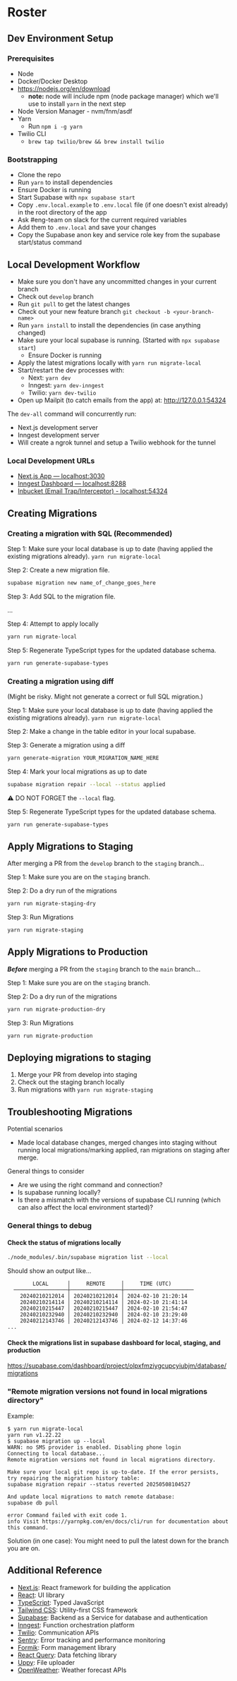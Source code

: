 # Roster

## Dev Environment Setup

### Prerequisites

- Node
- Docker/Docker Desktop
- https://nodejs.org/en/download
  - **note:** node will include npm (node package manager) which we'll use to install `yarn` in the next step
- Node Version Manager - nvm/fnm/asdf
- Yarn
  - Run `npm i -g yarn`
- Twilio CLI
  - `brew tap twilio/brew && brew install twilio`

### Bootstrapping

- Clone the repo
- Run `yarn` to install dependencies
- Ensure Docker is running
- Start Supabase with `npx supabase start`
- Copy `.env.local.example` to `.env.local` file (if one doesn't exist already) in the root directory of the app
- Ask #eng-team on slack for the current required variables
- Add them to `.env.local` and save your changes
- Copy the Supabase anon key and service role key from the supabase start/status command

## Local Development Workflow

- Make sure you don't have any uncommitted changes in your current branch 
- Check out `develop` branch
- Run `git pull` to get the latest changes
- Check out your new feature branch `git checkout -b <your-branch-name>`
- Run `yarn install` to install the dependencies (in case anything changed)
- Make sure your local supabase is running. (Started with `npx supabase start`)
  - Ensure Docker is running
- Apply the latest migrations locally with `yarn run migrate-local`
- Start/restart the dev processes with:
  - Next: `yarn dev`
  - Inngest: `yarn dev-inngest`
  - Twilio: `yarn dev-twilio`
- Open up Mailpit (to catch emails from the app) at: http://127.0.0.1:54324

The `dev-all` command will concurrently run:

- Next.js development server
- Inngest development server
- Will create a ngrok tunnel and setup a Twilio webhook for the tunnel

### Local Development URLs

- [Next.js App — localhost:3030](http://localhost:3030)
- [Inngest Dashboard — localhost:8288](http://127.0.0.1:8288)
- [Inbucket (Email Trap/Interceptor) - localhost:54324](http://127.0.0.1:54324/)

## Creating Migrations

### Creating a migration with SQL (Recommended)


Step 1: Make sure your local database is up to date (having applied the existing migrations already).
`yarn run migrate-local`

Step 2: Create a new migration file.

```bash
supabase migration new name_of_change_goes_here
```

Step 3: Add SQL to the migration file.

...

Step 4: Attempt to apply locally

```bash
yarn run migrate-local
```

Step 5: Regenerate TypeScript types for the updated database schema.

```bash
yarn run generate-supabase-types
```

### Creating a migration using diff

(Might be risky. Might not generate a correct or full SQL migration.)

Step 1: Make sure your local database is up to date (having applied the existing migrations already).
`yarn run migrate-local`

Step 2: Make a change in the table editor in your local supabase.

Step 3: Generate a migration using a diff

```bash
yarn generate-migration YOUR_MIGRATION_NAME_HERE
```

Step 4: Mark your local migrations as up to date

```bash
supabase migration repair --local --status applied
```

:warning: DO NOT FORGET the `--local` flag.

Step 5: Regenerate TypeScript types for the updated database schema.

```bash
yarn run generate-supabase-types
```

## Apply Migrations to Staging

After merging a PR from the `develop` branch to the `staging` branch...

Step 1: Make sure you are on the `staging` branch.

Step 2: Do a dry run of the migrations

```bash
yarn run migrate-staging-dry
```

Step 3: Run Migrations

```bash
yarn run migrate-staging
```

## Apply Migrations to Production

***Before*** merging a PR from the `staging` branch to the `main` branch...

Step 1: Make sure you are on the `staging` branch.

Step 2: Do a dry run of the migrations

```bash
yarn run migrate-production-dry
```

Step 3: Run Migrations

```bash
yarn run migrate-production
```

## Deploying migrations to staging

1. Merge your PR from develop into staging
2. Check out the staging branch locally
3. Run migrations with `yarn run migrate-staging`

## Troubleshooting Migrations

Potential scenarios
* Made local database changes, merged changes into staging without running local migrations/marking applied, ran migrations on staging after merge.

General things to consider
* Are we using the right command and connection?
* Is supabase running locally?
* Is there a mismatch with the versions of supabase CLI running (which can also affect the local environment started)?

### General things to debug

#### Check the status of migrations locally

```bash
./node_modules/.bin/supabase migration list --local
```

Should show an output like...

```
        LOCAL      │     REMOTE     │     TIME (UTC)
  ─────────────────┼────────────────┼──────────────────────
    20240210212014 │ 20240210212014 │ 2024-02-10 21:20:14
    20240210214114 │ 20240210214114 │ 2024-02-10 21:41:14
    20240210215447 │ 20240210215447 │ 2024-02-10 21:54:47
    20240210232940 │ 20240210232940 │ 2024-02-10 23:29:40
    20240212143746 │ 20240212143746 │ 2024-02-12 14:37:46
...
```

#### Check the migrations list in supabase dashboard for local, staging, and production

https://supabase.com/dashboard/project/olpxfmziygcupcyiubjm/database/migrations

### "Remote migration versions not found in local migrations directory"

Example:

```
$ yarn run migrate-local
yarn run v1.22.22
$ supabase migration up --local
WARN: no SMS provider is enabled. Disabling phone login
Connecting to local database...
Remote migration versions not found in local migrations directory.

Make sure your local git repo is up-to-date. If the error persists, try repairing the migration history table:
supabase migration repair --status reverted 20250508104527

And update local migrations to match remote database:
supabase db pull

error Command failed with exit code 1.
info Visit https://yarnpkg.com/en/docs/cli/run for documentation about this command.
```

Solution (in one case):
You might need to pull the latest down for the branch you are on.


## Additional Reference

- [Next.js](https://nextjs.org/): React framework for building the application
- [React](https://reactjs.org/): UI library
- [TypeScript](https://www.typescriptlang.org/): Typed JavaScript
- [Tailwind CSS](https://tailwindcss.com/): Utility-first CSS framework
- [Supabase](https://supabase.io/): Backend as a Service for database and authentication
- [Inngest](https://www.inngest.com/): Function orchestration platform
- [Twilio](https://www.twilio.com/): Communication APIs
- [Sentry](https://sentry.io/): Error tracking and performance monitoring
- [Formik](https://formik.org/): Form management library
- [React Query](https://react-query.tanstack.com/): Data fetching library
- [Uppy](https://uppy.io/): File uploader
- [OpenWeather](https://openweathermap.org/): Weather forecast APIs
